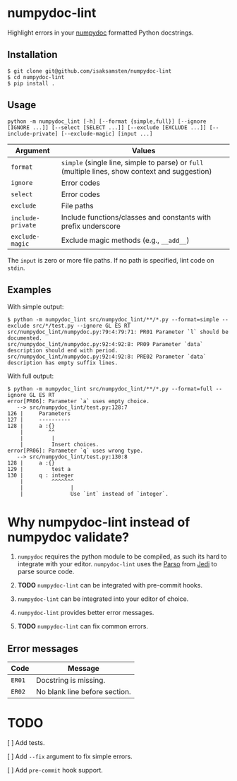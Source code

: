 # numpydoc-lint

Highlight errors in your [numpydoc](https://numpydoc.readthedocs.io) formatted
Python docstrings.

## Installation

```shell
$ git clone git@github.com/isaksamsten/numpydoc-lint
$ cd numpydoc-lint
$ pip install .
```

## Usage

```
python -m numpydoc_lint [-h] [--format {simple,full}] [--ignore [IGNORE ...]] [--select [SELECT ...]] [--exclude [EXCLUDE ...]] [--include-private] [--exclude-magic] [input ...]
```

| Argument          | Values                                                                                          |
| ----------------- | ----------------------------------------------------------------------------------------------- |
| `format`          | `simple` (single line, simple to parse) or `full` (multiple lines, show context and suggestion) |
| `ignore`          | Error codes                                                                                     |
| `select`          | Error codes                                                                                     |
| `exclude`         | File paths                                                                                      |
| `include-private` | Include functions/classes and constants with prefix underscore                                  |
| `exclude-magic`   | Exclude magic methods (e.g., `__add__`)                                                         |

The `input` is zero or more file paths. If no path is specified, lint code on `stdin`.

## Examples

With simple output:

```
$ python -m numpydoc_lint src/numpydoc_lint/**/*.py --format=simple --exclude src/*/test.py --ignore GL ES RT
src/numpydoc_lint/numpydoc.py:79:4:79:71: PR01 Parameter `l` should be documented.
src/numpydoc_lint/numpydoc.py:92:4:92:8: PR09 Parameter `data` description should end with period.
src/numpydoc_lint/numpydoc.py:92:4:92:8: PRE02 Parameter `data` description has empty suffix lines.
```

With full output:

```
$ python -m numpydoc_lint src/numpydoc_lint/**/*.py --format=full --ignore GL ES RT
error[PR06]: Parameter `a` uses empty choice.
   --> src/numpydoc_lint/test.py:128:7
126 |     Parameters
127 |     ----------
128 |     a :{}
    |        ^^
    |         |
    |         Insert choices.
error[PR06]: Parameter `q` uses wrong type.
   --> src/numpydoc_lint/test.py:130:8
128 |     a :{}
129 |         test a
130 |     q : integer
    |         ^^^^^^^
    |               |
    |               Use `int` instead of `integer`.
```

# Why numpydoc-lint instead of numpydoc validate?

1. `numpydoc` requires the python module to be compiled, as such its hard to
   integrate with your editor. `numpydoc-lint` uses the
   [Parso](https://parso.readthedocs.io) from [Jedi](https://jedi.readthedocs.io) to parse
   source code.

2. **TODO** `numpydoc-lint` can be integrated with pre-commit hooks.

3. `numpydoc-lint` can be integrated into your editor of choice.

4. `numpydoc-lint` provides better error messages.

5. **TODO** `numpydoc-lint` can fix common errors.

## Error messages

| Code   | Message                       |
| ------ | ----------------------------- |
| `ER01` | Docstring is missing.         |
| `ER02` | No blank line before section. |

# TODO

[ ] Add tests.

[ ] Add `--fix` argument to fix simple errors.

[ ] Add `pre-commit` hook support.
